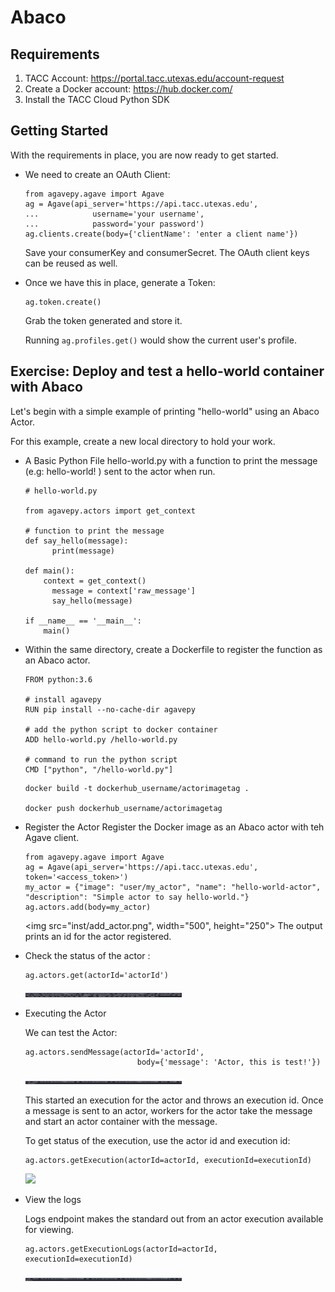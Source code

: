 # Abaco

## Requirements

1. TACC Account: https://portal.tacc.utexas.edu/account-request
2. Create a Docker account: https://hub.docker.com/
3. Install the TACC Cloud Python SDK

## Getting Started

With the requirements in place, you are now ready to get started. 

* We need to create an OAuth Client:

  ```
  from agavepy.agave import Agave
  ag = Agave(api_server='https://api.tacc.utexas.edu',
  ...            username='your username',
  ...            password='your password')
  ag.clients.create(body={'clientName': 'enter a client name'})
  ```

  Save your consumerKey and consumerSecret. The OAuth client keys can be reused as well. 

* Once we have this in place, generate a Token: 

  ```
  ag.token.create()
  ```
  Grab the token generated and store it. 

  Running ` ag.profiles.get() ` would show the current user's profile. 


## Exercise: Deploy and test a hello-world container with Abaco

  Let's begin with a simple example of printing "hello-world" using an Abaco Actor. 

  For this example, create a new local directory to hold your work.

* A Basic Python File hello-world.py with a function to print the message (e.g: hello-world! )  sent to the actor when run. 

  ```
  # hello-world.py

  from agavepy.actors import get_context

  # function to print the message
  def say_hello(message):
	    print(message)

  def main():
      context = get_context()
	    message = context['raw_message']
	    say_hello(message)

  if __name__ == '__main__':
      main()

  ``` 

* Within the same directory, create a Dockerfile to register the function as an Abaco actor. 

  ```
  FROM python:3.6

  # install agavepy
  RUN pip install --no-cache-dir agavepy
  
  # add the python script to docker container
  ADD hello-world.py /hello-world.py
  
  # command to run the python script
  CMD ["python", "/hello-world.py"]

  ```

  ```
  docker build -t dockerhub_username/actorimagetag . 

  docker push dockerhub_username/actorimagetag 
  
  ```
  
  
* Register the Actor 
  Register the Docker image as an Abaco actor with teh Agave client. 

  ```
  from agavepy.agave import Agave
  ag = Agave(api_server='https://api.tacc.utexas.edu', token='<access_token>')
  my_actor = {"image": "user/my_actor", "name": "hello-world-actor", "description": "Simple actor to say hello-world."}
  ag.actors.add(body=my_actor)

  ``` 
  
  <img src="inst/add_actor.png", width="500", height="250">
  The output prints an id for the actor registered. 

* Check the status of the actor :

  ```
  ag.actors.get(actorId='actorId')

  ```
  <img src="inst/actor_status.png" width="250">

* Executing the Actor

  We can test the Actor:

  ``` 
  ag.actors.sendMessage(actorId='actorId',
                           body={'message': 'Actor, this is test!'})
  ```
  
  
  <img src="inst/send_message.png" width="250">

  This started an execution for the actor and throws an execution id. 
  Once a message is sent to an actor, workers for the actor take the message and start an actor container with the message.  

  To get status of the execution, use the actor id and execution id:

  ``` 
  ag.actors.getExecution(actorId=actorId, executionId=executionId)
  ```
  
  <img src="inst/getExecution.png" width="250">

* View the logs

  Logs endpoint makes the standard out from an actor execution available for viewing. 

  ``` 
  ag.actors.getExecutionLogs(actorId=actorId, executionId=executionId)
  ```
  
  <img src="inst/execution_logs.png" width="250">






